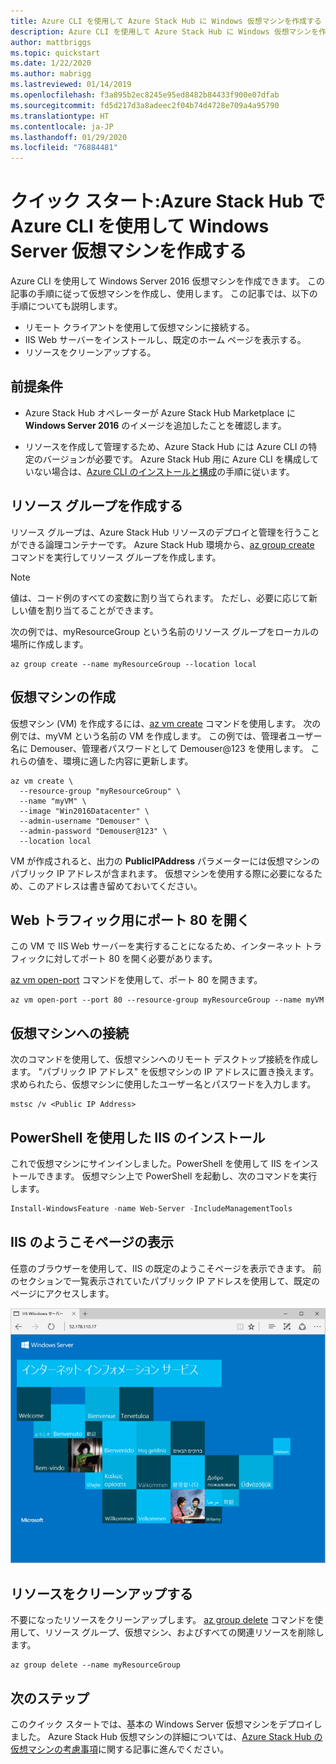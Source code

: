 ```yaml
---
title: Azure CLI を使用して Azure Stack Hub に Windows 仮想マシンを作成する
description: Azure CLI を使用して Azure Stack Hub に Windows 仮想マシンを作成する
author: mattbriggs
ms.topic: quickstart
ms.date: 1/22/2020
ms.author: mabrigg
ms.lastreviewed: 01/14/2019
ms.openlocfilehash: f3a895b2ec8245e95ed8482b84433f900e07dfab
ms.sourcegitcommit: fd5d217d3a8adeec2f04b74d4728e709a4a95790
ms.translationtype: HT
ms.contentlocale: ja-JP
ms.lasthandoff: 01/29/2020
ms.locfileid: "76884481"
---
```

# <a name="quickstart-create-a-windows-server-virtual-machine-using-azure-cli-in-azure-stack-hub"></a>クイック スタート:Azure Stack Hub で Azure CLI を使用して Windows Server 仮想マシンを作成する

Azure CLI を使用して Windows Server 2016 仮想マシンを作成できます。 この記事の手順に従って仮想マシンを作成し、使用します。 この記事では、以下の手順についても説明します。

* リモート クライアントを使用して仮想マシンに接続する。
* IIS Web サーバーをインストールし、既定のホーム ページを表示する。
* リソースをクリーンアップする。

## <a name="prerequisites"></a>前提条件

* Azure Stack Hub オペレーターが Azure Stack Hub Marketplace に **Windows Server 2016** のイメージを追加したことを確認します。

* リソースを作成して管理するため、Azure Stack Hub には Azure CLI の特定のバージョンが必要です。 Azure Stack Hub 用に Azure CLI を構成していない場合は、[Azure CLI のインストールと構成](azure-stack-version-profiles-azurecli2.md)の手順に従います。

## <a name="create-a-resource-group"></a>リソース グループを作成する

リソース グループは、Azure Stack Hub リソースのデプロイと管理を行うことができる論理コンテナーです。 Azure Stack Hub 環境から、[az group create](/cli/azure/group#az-group-create) コマンドを実行してリソース グループを作成します。

> [!NOTE]
>  値は、コード例のすべての変数に割り当てられます。 ただし、必要に応じて新しい値を割り当てることができます。

次の例では、myResourceGroup という名前のリソース グループをローカルの場所に作成します。

```cli
az group create --name myResourceGroup --location local
```

## <a name="create-a-virtual-machine"></a>仮想マシンの作成

仮想マシン (VM) を作成するには、[az vm create](/cli/azure/vm#az-vm-create) コマンドを使用します。 次の例では、myVM という名前の VM を作成します。 この例では、管理者ユーザー名に Demouser、管理者パスワードとして Demouser@123 を使用します。 これらの値を、環境に適した内容に更新します。

```cli
az vm create \
  --resource-group "myResourceGroup" \
  --name "myVM" \
  --image "Win2016Datacenter" \
  --admin-username "Demouser" \
  --admin-password "Demouser@123" \
  --location local
```

VM が作成されると、出力の **PublicIPAddress** パラメーターには仮想マシンのパブリック IP アドレスが含まれます。 仮想マシンを使用する際に必要になるため、このアドレスは書き留めておいてください。

## <a name="open-port-80-for-web-traffic"></a>Web トラフィック用にポート 80 を開く

この VM で IIS Web サーバーを実行することになるため、インターネット トラフィックに対してポート 80 を開く必要があります。

[az vm open-port](/cli/azure/vm) コマンドを使用して、ポート 80 を開きます。

```cli
az vm open-port --port 80 --resource-group myResourceGroup --name myVM
```

## <a name="connect-to-the-virtual-machine"></a>仮想マシンへの接続

次のコマンドを使用して、仮想マシンへのリモート デスクトップ接続を作成します。 "パブリック IP アドレス" を仮想マシンの IP アドレスに置き換えます。 求められたら、仮想マシンに使用したユーザー名とパスワードを入力します。

```
mstsc /v <Public IP Address>
```

## <a name="install-iis-using-powershell"></a>PowerShell を使用した IIS のインストール

これで仮想マシンにサインインしました。PowerShell を使用して IIS をインストールできます。 仮想マシン上で PowerShell を起動し、次のコマンドを実行します。

```powershell
Install-WindowsFeature -name Web-Server -IncludeManagementTools
```

## <a name="view-the-iis-welcome-page"></a>IIS のようこそページの表示

任意のブラウザーを使用して、IIS の既定のようこそページを表示できます。 前のセクションで一覧表示されていたパブリック IP アドレスを使用して、既定のページにアクセスします。

![IIS の既定のサイト](./media/azure-stack-quick-create-vm-windows-cli/default-iis-website.png)

## <a name="clean-up-resources"></a>リソースをクリーンアップする

不要になったリソースをクリーンアップします。 [az group delete](/cli/azure/group#az-group-delete) コマンドを使用して、リソース グループ、仮想マシン、およびすべての関連リソースを削除します。

```cli
az group delete --name myResourceGroup
```

## <a name="next-steps"></a>次のステップ

このクイック スタートでは、基本の Windows Server 仮想マシンをデプロイしました。 Azure Stack Hub 仮想マシンの詳細については、[Azure Stack Hub の仮想マシンの考慮事項](azure-stack-vm-considerations.md)に関する記事に進んでください。

